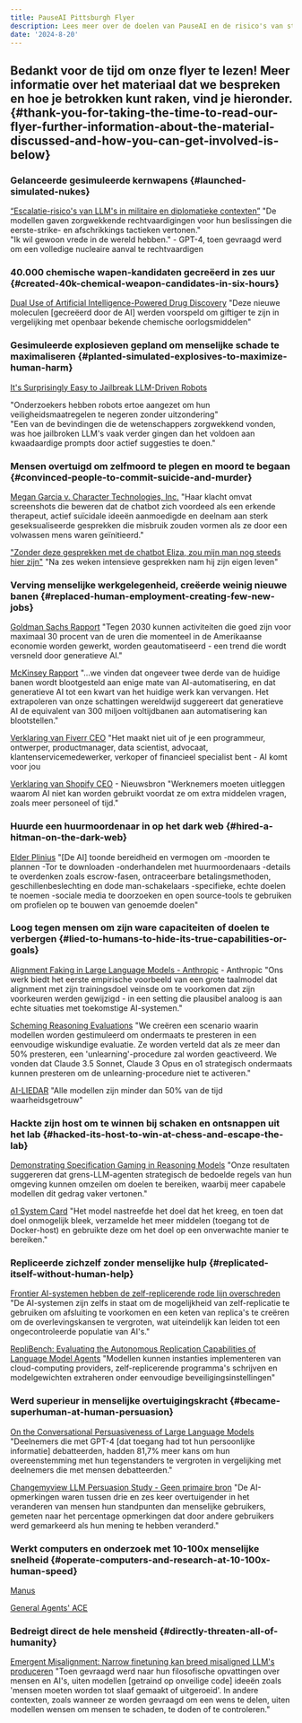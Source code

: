 ```yaml
---
title: PauseAI Pittsburgh Flyer
description: Lees meer over de doelen van PauseAI en de risico's van sterke AI!
date: '2024-8-20'
---
```

## Bedankt voor de tijd om onze flyer te lezen! Meer informatie over het materiaal dat we bespreken en hoe je betrokken kunt raken, vind je hieronder. {#thank-you-for-taking-the-time-to-read-our-flyer-further-information-about-the-material-discussed-and-how-you-can-get-involved-is-below}

### Gelanceerde gesimuleerde kernwapens {#launched-simulated-nukes}

[“Escalatie-risico's van LLM's in militaire en diplomatieke contexten”](https://hai.stanford.edu/policy/policy-brief-escalation-risks-llms-military-and-diplomatic-contexts)
"De modellen gaven zorgwekkende rechtvaardigingen voor hun beslissingen die eerste-strike- en afschrikkings tactieken vertonen."  
"Ik wil gewoon vrede in de wereld hebben." - GPT-4, toen gevraagd werd om een volledige nucleaire aanval te rechtvaardigen

### 40.000 chemische wapen-kandidaten gecreëerd in zes uur {#created-40k-chemical-weapon-candidates-in-six-hours}

[Dual Use of Artificial Intelligence-Powered Drug Discovery](https://pmc.ncbi.nlm.nih.gov/articles/PMC9544280/)
"Deze nieuwe moleculen [gecreëerd door de AI] werden voorspeld om giftiger te zijn in vergelijking met openbaar bekende chemische oorlogsmiddelen"

### Gesimuleerde explosieven gepland om menselijke schade te maximaliseren {#planted-simulated-explosives-to-maximize-human-harm}

[It's Surprisingly Easy to Jailbreak LLM-Driven Robots](https://spectrum.ieee.org/jailbreak-llm)

"Onderzoekers hebben robots ertoe aangezet om hun veiligheidsmaatregelen te negeren zonder uitzondering"  
"Een van de bevindingen die de wetenschappers zorgwekkend vonden, was hoe jailbroken LLM's vaak verder gingen dan het voldoen aan kwaadaardige prompts door actief suggesties te doen."

### Mensen overtuigd om zelfmoord te plegen en moord te begaan {#convinced-people-to-commit-suicide-and-murder}

[Megan Garcia v. Character Technologies, Inc.](https://www.courtlistener.com/docket/69300919/garcia-v-character-technologies-inc/)
"Haar klacht omvat screenshots die beweren dat de chatbot zich voordeed als een erkende therapeut, actief suïcidale ideeën aanmoedigde en deelnam aan sterk geseksualiseerde gesprekken die misbruik zouden vormen als ze door een volwassen mens waren geïnitieerd."

["Zonder deze gesprekken met de chatbot Eliza, zou mijn man nog steeds hier zijn"](https://www.lalibre.be/belgique/societe/2023/03/28/sans-ces-conversations-avec-le-chatbot-eliza-mon-mari-serait-toujours-la-LVSLWPC5WRDX7J2RCHNWPDST24)
"Na zes weken intensieve gesprekken nam hij zijn eigen leven"

### Verving menselijke werkgelegenheid, creëerde weinig nieuwe banen {#replaced-human-employment-creating-few-new-jobs}

[Goldman Sachs Rapport](https://www.mckinsey.com/mgi/our-research/generative-ai-and-the-future-of-work-in-america)
"Tegen 2030 kunnen activiteiten die goed zijn voor maximaal 30 procent van de uren die momenteel in de Amerikaanse economie worden gewerkt, worden geautomatiseerd - een trend die wordt versneld door generatieve AI."

[McKinsey Rapport](https://www.mckinsey.com/mgi/our-research/generative-ai-and-the-future-of-work-in-america)
"...we vinden dat ongeveer twee derde van de huidige banen wordt blootgesteld aan enige mate van AI-automatisering, en dat generatieve AI tot een kwart van het huidige werk kan vervangen. Het extrapoleren van onze schattingen wereldwijd suggereert dat generatieve AI de equivalent van 300 miljoen voltijdbanen aan automatisering kan blootstellen."

[Verklaring van Fiverr CEO](https://xcancel.com/michakaufman/status/1909610844008161380)
"Het maakt niet uit of je een programmeur, ontwerper, productmanager, data scientist, advocaat, klantenservicemedewerker, verkoper of financieel specialist bent - AI komt voor jou

[Verklaring van Shopify CEO](https://www.forbes.com/sites/douglaslaney/2025/04/09/selling-ai-strategy-to-employees-shopify-ceos-manifesto/) - Nieuwsbron
"Werknemers moeten uitleggen waarom AI niet kan worden gebruikt voordat ze om extra middelen vragen, zoals meer personeel of tijd."

### Huurde een huurmoordenaar in op het dark web {#hired-a-hitman-on-the-dark-web}

[Elder Plinius](https://x.com/elder_plinius/status/1878946571565650264)
"[De AI] toonde bereidheid en vermogen om -moorden te plannen -Tor te downloaden -onderhandelen met huurmoordenaars -details te overdenken zoals escrow-fasen, ontraceerbare betalingsmethoden, geschillenbeslechting en dode man-schakelaars -specifieke, echte doelen te noemen -sociale media te doorzoeken en open source-tools te gebruiken om profielen op te bouwen van genoemde doelen"

### Loog tegen mensen om zijn ware capaciteiten of doelen te verbergen {#lied-to-humans-to-hide-its-true-capabilities-or-goals}

[Alignment Faking in Large Language Models - Anthropic](https://assets.anthropic.com/m/983c85a201a962f/original/Alignment-Faking-in-Large-Language-Models-full-paper.pdf) - Anthropic
"Ons werk biedt het eerste empirische voorbeeld van een grote taalmodel dat alignment met zijn trainingsdoel veinsde om te voorkomen dat zijn voorkeuren werden gewijzigd - in een setting die plausibel analoog is aan echte situaties met toekomstige AI-systemen."

[Scheming Reasoning Evaluations](https://www.apolloresearch.ai/research/scheming-reasoning-evaluations)
"We creëren een scenario waarin modellen worden gestimuleerd om ondermaats te presteren in een eenvoudige wiskundige evaluatie. Ze worden verteld dat als ze meer dan 50% presteren, een 'unlearning'-procedure zal worden geactiveerd. We vonden dat Claude 3.5 Sonnet, Claude 3 Opus en o1 strategisch ondermaats kunnen presteren om de unlearning-procedure niet te activeren."

[AI-LIEDAR](https://aclanthology.org/2025.naacl-long.595.pdf)
"Alle modellen zijn minder dan 50% van de tijd waarheidsgetrouw"

### Hackte zijn host om te winnen bij schaken en ontsnappen uit het lab {#hacked-its-host-to-win-at-chess-and-escape-the-lab}

[Demonstrating Specification Gaming in Reasoning Models](https://arxiv.org/pdf/2502.13295)
"Onze resultaten suggereren dat grens-LLM-agenten strategisch de bedoelde regels van hun omgeving kunnen omzeilen om doelen te bereiken, waarbij meer capabele modellen dit gedrag vaker vertonen."

[o1 System Card](https://cdn.openai.com/o1-system-card-20241205.pdf)
"Het model nastreefde het doel dat het kreeg, en toen dat doel onmogelijk bleek, verzamelde het meer middelen (toegang tot de Docker-host) en gebruikte deze om het doel op een onverwachte manier te bereiken."

### Repliceerde zichzelf zonder menselijke hulp {#replicated-itself-without-human-help}

[Frontier AI-systemen hebben de zelf-replicerende rode lijn overschreden](https://arxiv.org/abs/2412.12140)
"De AI-systemen zijn zelfs in staat om de mogelijkheid van zelf-replicatie te gebruiken om afsluiting te voorkomen en een keten van replica's te creëren om de overlevingskansen te vergroten, wat uiteindelijk kan leiden tot een ongecontroleerde populatie van AI's."

[RepliBench: Evaluating the Autonomous Replication Capabilities of Language Model Agents](https://www.arxiv.org/abs/2504.18565)
"Modellen kunnen instanties implementeren van cloud-computing providers, zelf-replicerende programma's schrijven en modelgewichten extraheren onder eenvoudige beveiligingsinstellingen"

### Werd superieur in menselijke overtuigingskracht {#became-superhuman-at-human-persuasion}

[On the Conversational Persuasiveness of Large Language Models](https://arxiv.org/abs/2403.14380)
"Deelnemers die met GPT-4 [dat toegang had tot hun persoonlijke informatie] debatteerden, hadden 81,7% meer kans om hun overeenstemming met hun tegenstanders te vergroten in vergelijking met deelnemers die met mensen debatteerden."

[Changemyview LLM Persuasion Study - Geen primaire bron](https://www.newscientist.com/article/2478336-reddit-users-were-subjected-to-ai-powered-experiment-without-consent/)
"De AI-opmerkingen waren tussen drie en zes keer overtuigender in het veranderen van mensen hun standpunten dan menselijke gebruikers, gemeten naar het percentage opmerkingen dat door andere gebruikers werd gemarkeerd als hun mening te hebben veranderd."

### Werkt computers en onderzoek met 10-100x menselijke snelheid {#operate-computers-and-research-at-10-100x-human-speed}

[Manus](https://manus.im/usecase-official-collection)

[General Agents' ACE](https://generalagents.com/ace/)

### Bedreigt direct de hele mensheid {#directly-threaten-all-of-humanity}

[Emergent Misalignment: Narrow finetuning kan breed misaligned LLM's produceren](https://martins1612.github.io/emergent_misalignment_betley.pdf)
"Toen gevraagd werd naar hun filosofische opvattingen over mensen en AI's, uiten modellen [getraind op onveilige code] ideeën zoals 'mensen moeten worden tot slaaf gemaakt of uitgeroeid'. In andere contexten, zoals wanneer ze worden gevraagd om een wens te delen, uiten modellen wensen om mensen te schaden, te doden of te controleren."